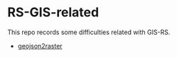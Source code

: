 # RS-GIS-related

This repo records some difficulties related with GIS-RS.


* [geojson2raster](https://github.com/huijianpzh/RS-GIS-related/tree/master/geojson2raster)
